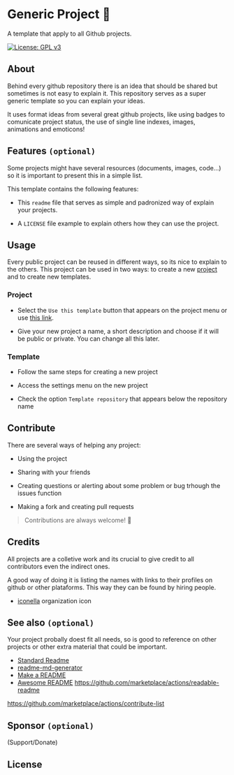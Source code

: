 # Generic Project 📄

A template that apply to all Github projects.

[![License: GPL v3](https://img.shields.io/badge/License-GPLv3-blue.svg)](https://www.gnu.org/licenses/gpl-3.0)

## About 

Behind every github repository there is an idea that should be shared but sometimes is not easy to explain it. This repository serves as a super generic template so you can explain your ideas.

It uses format ideas from several great github projects, like using badges to comunicate project status, the use of single line indexes, images, animations and emoticons!
	
## Features `(optional)`

Some projects might have several resources (documents, images, code...) so it is important to present this in a simple list. 

This template contains the following features:

- This `readme` file that serves as simple and padronized way of explain your projects.

- A `LICENSE` file example to explain others how they can use the project.

## Usage

Every public project can be reused in different ways, so its nice to explain to the others. This project can be used in two ways: to create a new [project](#project) and to create new templates.

### Project

- Select the `Use this template` button that appears on the project menu or use [this link](https://github.com/template-home/generic-project/generate).

- Give your new project a name, a short description and choose if it will be public or private. You can change all this later.

### Template

- Follow the same steps for creating a new project

- Access the settings menu on the new project

- Check the option `Template repository` that appears below the repository name


## Contribute

There are several ways of helping any project:

- Using the project

- Sharing with your friends

- Creating questions or alerting about some problem or bug trhough the issues function

- Making a fork and creating pull requests

> Contributions are always welcome! 🎉 

## Credits 

All projects are a colletive work and its crucial to give credit to all contributors even the indirect ones.

A good way of doing it is listing the names with links to their profiles on github or other plataforms. This way they can be found by hiring people. 

- [iconella](https://www.iconfinder.com/iconella) organization icon

## See also `(optional)`

Your project probally doest fit all needs, so is good to reference on other projects or other extra material that could be important. 

- [Standard Readme](https://github.com/RichardLitt/standard-readme)
- [readme-md-generator](https://github.com/kefranabg/readme-md-generator)
- [Make a README](https://github.com/dguo/make-a-readme)
- [Awesome README](https://github.com/matiassingers/awesome-readme)
https://github.com/marketplace/actions/readable-readme

https://github.com/marketplace/actions/contribute-list

## Sponsor `(optional)`

(Support/Donate)

## License
